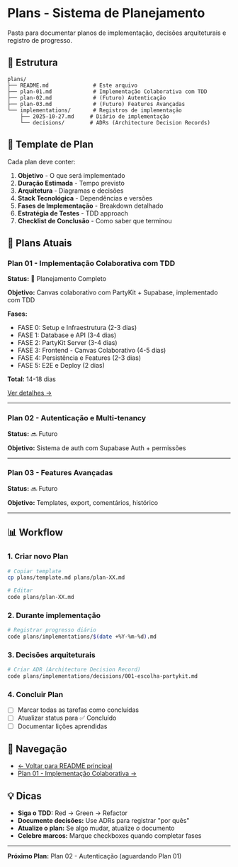 # Plans - Sistema de Planejamento

Pasta para documentar planos de implementação, decisões arquiteturais e registro de progresso.

## 📁 Estrutura

```
plans/
├── README.md              # Este arquivo
├── plan-01.md             # Implementação Colaborativa com TDD
├── plan-02.md             # (Futuro) Autenticação
├── plan-03.md             # (Futuro) Features Avançadas
└── implementations/       # Registros de implementação
    ├── 2025-10-27.md     # Diário de implementação
    └── decisions/        # ADRs (Architecture Decision Records)
```

## 📝 Template de Plan

Cada plan deve conter:

1. **Objetivo** - O que será implementado
2. **Duração Estimada** - Tempo previsto
3. **Arquitetura** - Diagramas e decisões
4. **Stack Tecnológica** - Dependências e versões
5. **Fases de Implementação** - Breakdown detalhado
6. **Estratégia de Testes** - TDD approach
7. **Checklist de Conclusão** - Como saber que terminou

## 🎯 Plans Atuais

### Plan 01 - Implementação Colaborativa com TDD
**Status:** 📝 Planejamento Completo

**Objetivo:** Canvas colaborativo com PartyKit + Supabase, implementado com TDD

**Fases:**
- FASE 0: Setup e Infraestrutura (2-3 dias)
- FASE 1: Database e API (3-4 dias)
- FASE 2: PartyKit Server (3-4 dias)
- FASE 3: Frontend - Canvas Colaborativo (4-5 dias)
- FASE 4: Persistência e Features (2-3 dias)
- FASE 5: E2E e Deploy (2 dias)

**Total:** 14-18 dias

[Ver detalhes →](./plan-01.md)

---

### Plan 02 - Autenticação e Multi-tenancy
**Status:** 🔜 Futuro

**Objetivo:** Sistema de auth com Supabase Auth + permissões

---

### Plan 03 - Features Avançadas
**Status:** 🔜 Futuro

**Objetivo:** Templates, export, comentários, histórico

---

## 📊 Workflow

### 1. Criar novo Plan
```bash
# Copiar template
cp plans/template.md plans/plan-XX.md

# Editar
code plans/plan-XX.md
```

### 2. Durante implementação
```bash
# Registrar progresso diário
code plans/implementations/$(date +%Y-%m-%d).md
```

### 3. Decisões arquiteturais
```bash
# Criar ADR (Architecture Decision Record)
code plans/implementations/decisions/001-escolha-partykit.md
```

### 4. Concluir Plan
- [ ] Marcar todas as tarefas como concluídas
- [ ] Atualizar status para ✅ Concluído
- [ ] Documentar lições aprendidas

## 🧭 Navegação

- [← Voltar para README principal](../README.md)
- [Plan 01 - Implementação Colaborativa →](./plan-01.md)

## 💡 Dicas

- **Siga o TDD:** Red → Green → Refactor
- **Documente decisões:** Use ADRs para registrar "por quês"
- **Atualize o plan:** Se algo mudar, atualize o documento
- **Celebre marcos:** Marque checkboxes quando completar fases

---

**Próximo Plan:** Plan 02 - Autenticação (aguardando Plan 01)
